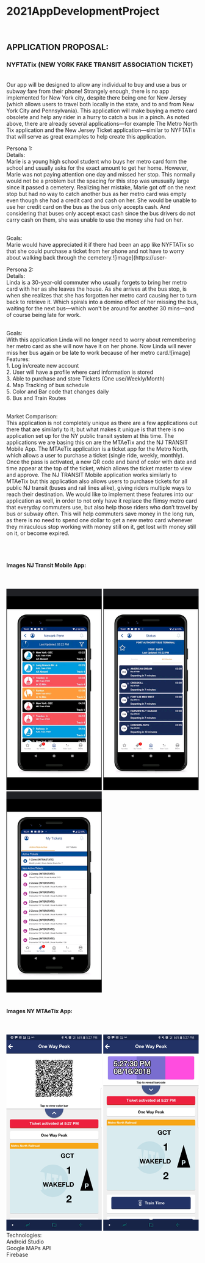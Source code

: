 # 2021AppDevelopmentProject
<br>
<h2>APPLICATION PROPOSAL: <h3>NYFTATix (NEW YORK FAKE TRANSIT ASSOCIATION TICKET)</h3></h2>
<p>

<br>
   Our app will be designed to allow any individual to buy and use a bus or subway fare from their phone! Strangely enough, there is no app implemented for New York city, despite there being one for New Jersey (which allows users to travel both locally in the state, and to and from New York City and Pennsylvania). This application will make buying a metro card obsolete and help any rider in a hurry to catch a bus in a pinch. As noted above, there are already several applications—for example  The Metro North Tix application and the New Jersey Ticket application—similar to NYFTATix that will serve as great examples to help create this application. 

<br>

Persona 1:
<br>
Details:<br>
   Marie is a young high school student who buys her metro card form the school and usually asks for the exact amount to get her home. However, Marie was not paying attention one day and missed her stop. This normally would not be a problem but the spacing for this stop was unusually large since it passed a cemetery. Realizing her mistake, Marie got off on the next stop but had no way to catch another bus as her metro card was empty even though she had a credit card and cash on her. She would be unable to use her credit card on the bus as the bus only accepts cash. And considering that buses only accept exact cash since the bus drivers do not carry cash on them, she was unable to use the money she had on her.

   <br>
Goals:
<br>
   Marie would have appreciated it if there had been an app like NYFTATix so that she could purchase a ticket from her phone and not have to worry about walking back through the cemetery.![image](https://user-

<br>

Persona 2:
<br>
Details:
<br>
   Linda is a 30-year-old commuter who usually forgets to bring her metro card with her as she leaves the house. As she arrives at the bus stop, is when she realizes that she has forgotten her metro card causing her to turn back to retrieve it. Which spirals into a domino effect of her missing the bus, waiting for the next bus—which won't be around for another 30 mins—and of course being late for work.

<br>
Goals:
<br>
 With this application Linda will no longer need to worry about remembering her metro card as she will now have it on her phone. Now Linda will never miss her bus again or be late to work because of her metro card.![image]

<br>
Features: <br>
 1. Log in/create new account <br>
 2. User will have a profile where card information is stored <br>
 3. Able to purchase and store Tickets (One use/Weekly/Month)<br>
 4. Map Tracking of bus schedule <br>
 5. Color and Bar code that changes daily <br>
 6. Bus and Train Routes <br>
 <br>
 
Market Comparison: <br>
  This application is not completely unique as there are a few applications out there that are similarly to it; but what makes it unique is that there is no application set up for the NY public transit system at this time. The applications we are basing this on are the MTAeTix and the NJ TRANSIT Mobile App. The MTAeTix application is a ticket app for the Metro North, which allows a user to purchase a ticket (single ride, weekly, monthly). Once the pass is activated, a new QR code and band of color with date and time appear at the top of the ticket, which allows the ticket master to view and approve. The NJ TRANSIT Mobile application works similarly to MTAeTix but this application  also allows users to purchase tickets for all public NJ transit  (buses and rail lines alike), giving riders multiple ways to reach their destination. We would like to implement these features into our application as well, in order to not only have it replace the flimsy metro card that everyday commuters use, but also help those riders who don’t travel by bus or subway often. This will help commuters save money in the long run, as there is no need to spend one dollar to get a new metro card whenever they miraculous stop working with money still on it, get lost with money still on it, or become expired. 

<br>
<br>
  <h4>Images NJ Transit Mobile App:</h4> <br>
  <br>
  <img src = "Images/NJTransit1.jpg" width ="250">
  <img src = "Images/NJTransit2.jpg" width ="250">
  <img src = "Images/NJTransit3.jpg" width ="250">
  <br>
  <br>
  <h4>Images NY MTAeTix App:</h4> <br>
  <br>
  <img src = "Images/NYMetroEx1.jpg" width ="250">
  <img src = "Images/NYMetroEx2.jpg" width ="250">




<br>
Technologies: <br>
 Android Studio <br>
 Google MAPs API <br>
 Firebase <br>


</p>
